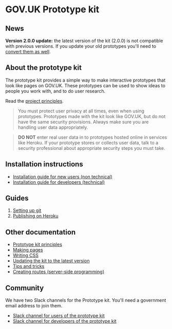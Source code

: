 # GOV.UK Prototype kit

## News

**Version 2.0.0 update:** the latest version of the kit (2.0.0) is not compatible with previous versions. If you update your old prototypes you'll need to [convert them as well](https://github.com/alphagov/govuk_prototype_kit/blob/master/docs/updating-the-kit.md).

## About the prototype kit

The prototype kit provides a simple way to make interactive prototypes that look like pages on GOV.UK. These prototypes can be used to show ideas to people you work with, and to do user research.

Read the [project principles](docs/principles.md).

> You must protect user privacy at all times, even when using prototypes. Prototypes made with the kit look like GOV.UK, but do not have the same security provisions. Always make sure you are handling user data appropriately. 

> **DO NOT** enter real user data in to prototypes hosted online in services like Heroku. If your prototype stores or collects user data, talk to a security professional about appropriate security steps you must take.

## Installation instructions

- [Installation guide for new users (non technical)](docs/install/introduction.md)
- [Installation guide for developers (technical)](docs/developer-install-instructions.md)

## Guides

1. [Setting up git](guides/setting-up-git.md)
1. [Publishing on Heroku](guides/publishing-on-heroku.md)

## Other documentation

- [Prototype kit principles](docs/principles.md)
- [Making pages](docs/making-pages.md)
- [Writing CSS](docs/writing-css.md)
- [Updating the kit to the latest version](docs/updating-the-kit.md)
- [Tips and tricks](docs/tips-and-tricks.md)
- [Creating routes (server-side programming)](docs/creating-routes.md)

## Community

We have two Slack channels for the Prototype kit. You'll need a government email address to join them.

* [Slack channel for users of the prototype kit](https://ukgovernmentdigital.slack.com/messages/prototype-kit/)
* [Slack channel for developers of the prototype kit](https://ukgovernmentdigital.slack.com/messages/prototype-kit-dev/)
